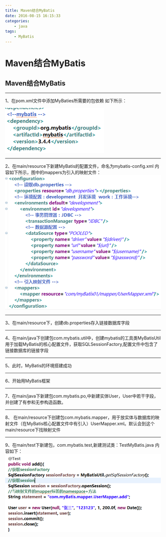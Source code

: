 ```yaml
---
title: Maven结合MyBatis
date: 2016-08-15 16:15:33
categories:
	- java
tags:
	- MyBatis
---
```

# Maven结合MyBatis
## Maven结合MyBatis

---
1、在pom.xml文件中添加MyBaties所需要的包依赖
如下所示：
<!-- more -->
![alt tu21][maven21]

[maven21]: /img/maven21.png "Eclipse使用"

---
2、在main/resource下新建MyBatis的配置文件，命名为mybatis-config.xml
内容如下所示，图中的mappers为引入的映射文件：
![alt tu22][maven22]

[maven22]: /img/maven22.png "Eclipse使用"

---
3、在main/resource下，创建db.properties存入链接数据库字段

---
4、在main/java下创建包com.mybatis.util中，创建mybatis的工具类MyBatisUtil用于加载MyBatis的核心配置文件，获取SQLSessionFactory,配置文件中包含了链接数据库的链接字段

---
5、此时，MyBatis的环境搭建成功

---
6、开始用MyBatis框架

---
7、在main/java下新建包com.mybatis.po,中新建实体User，User中若干字段，并创建了有参和无参构造函数。

---
8、 在main/resource下创建包com.mybatis.mapper，用于放实体与数据库的映射文件（在MyBatis核心配置文件中有引入）UserMapper.xml。默认会到这个main/resource下找映射文件

---
9、在main/test下新建包，com.mybatis.test,新建测试类：TestMyBatis.java
内容如下：
![alt tu23][maven23]

[maven23]: /img/maven23.png "Eclipse使用"
